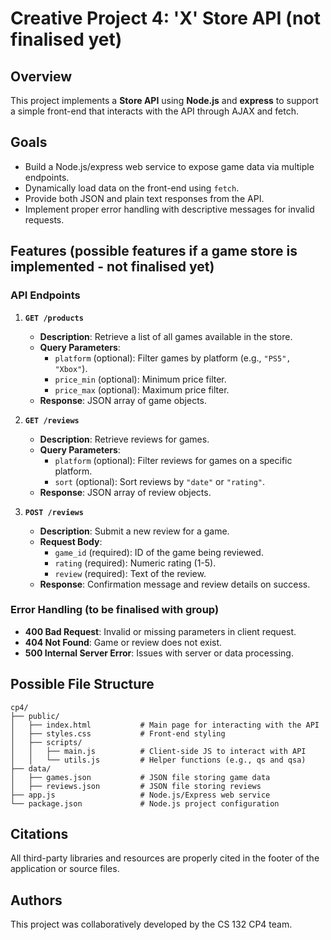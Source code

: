 # Creative Project 4: 'X' Store API (not finalised yet)

## Overview
This project implements a **Store API** using **Node.js** and **express** to support a simple front-end that interacts with the API through AJAX and fetch.

## Goals
- Build a Node.js/express web service to expose game data via multiple endpoints.
- Dynamically load data on the front-end using `fetch`.
- Provide both JSON and plain text responses from the API.
- Implement proper error handling with descriptive messages for invalid requests.

## Features (possible features if a game store is implemented - not finalised yet)

### API Endpoints
1. **`GET /products`**
   - **Description**: Retrieve a list of all games available in the store.
   - **Query Parameters**:
     - `platform` (optional): Filter games by platform (e.g., `"PS5", "Xbox"`).
     - `price_min` (optional): Minimum price filter.
     - `price_max` (optional): Maximum price filter.
   - **Response**: JSON array of game objects.

2. **`GET /reviews`**
   - **Description**: Retrieve reviews for games.
   - **Query Parameters**:
     - `platform` (optional): Filter reviews for games on a specific platform.
     - `sort` (optional): Sort reviews by `"date"` or `"rating"`.
   - **Response**: JSON array of review objects.

3. **`POST /reviews`**
   - **Description**: Submit a new review for a game.
   - **Request Body**:
     - `game_id` (required): ID of the game being reviewed.
     - `rating` (required): Numeric rating (1-5).
     - `review` (required): Text of the review.
   - **Response**: Confirmation message and review details on success.

### Error Handling (to be finalised with group)
- **400 Bad Request**: Invalid or missing parameters in client request.
- **404 Not Found**: Game or review does not exist.
- **500 Internal Server Error**: Issues with server or data processing.

## Possible File Structure
```
cp4/
├── public/
│   ├── index.html           # Main page for interacting with the API
│   ├── styles.css           # Front-end styling
│   ├── scripts/
│   │   ├── main.js          # Client-side JS to interact with API
│   │   └── utils.js         # Helper functions (e.g., qs and qsa)
├── data/
│   ├── games.json           # JSON file storing game data
│   ├── reviews.json         # JSON file storing reviews
├── app.js                   # Node.js/Express web service
└── package.json             # Node.js project configuration
``` 

## Citations
All third-party libraries and resources are properly cited in the footer of the application or source files.

## Authors
This project was collaboratively developed by the CS 132 CP4 team.

